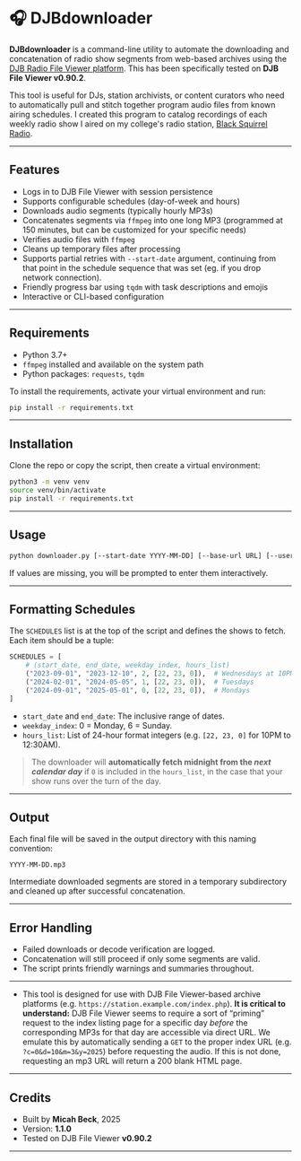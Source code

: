 # 🎧 DJBdownloader

**DJBdownloader** is a command-line utility to automate the downloading and concatenation of radio show segments from web-based archives using the [DJB Radio File Viewer platform](https://www.djbroadcast.com/). This has been specifically tested on **DJB File Viewer v0.90.2**.

This tool is useful for DJs, station archivists, or content curators who need to automatically pull and stitch together program audio files from known airing schedules. I created this program to catalog recordings of each weekly radio show I aired on my college's radio station, [Black Squirrel Radio](https://blacksquirrelradio.com). 

---

## Features

- Logs in to DJB File Viewer with session persistence
- Supports configurable schedules (day-of-week and hours)
- Downloads audio segments (typically hourly MP3s)
- Concatenates segments via `ffmpeg` into one long MP3 (programmed at 150 minutes, but can be customized for your specific needs)
- Verifies audio files with `ffmpeg`
- Cleans up temporary files after processing
- Supports partial retries with `--start-date` argument, continuing from that point in the schedule sequence that was set (eg. if you drop network connection).
- Friendly progress bar using `tqdm` with task descriptions and emojis
- Interactive or CLI-based configuration

---

## Requirements

- Python 3.7+
- `ffmpeg` installed and available on the system path
- Python packages: `requests`, `tqdm`

To install the requirements, activate your virtual environment and run:

```bash
pip install -r requirements.txt
```

---

## Installation

Clone the repo or copy the script, then create a virtual environment:

```bash
python3 -m venv venv
source venv/bin/activate
pip install -r requirements.txt
```

---

## Usage

```bash
python downloader.py [--start-date YYYY-MM-DD] [--base-url URL] [--username USER] [--password PASS] [--output-dir PATH]
```

If values are missing, you will be prompted to enter them interactively.

---

## Formatting Schedules

The `SCHEDULES` list is at the top of the script and defines the shows to fetch. Each item should be a tuple:

```python
SCHEDULES = [
    # (start_date, end_date, weekday_index, hours_list)
    ("2023-09-01", "2023-12-10", 2, [22, 23, 0]),  # Wednesdays at 10PM–12:30AM
    ("2024-02-01", "2024-05-05", 1, [22, 23, 0]),  # Tuesdays
    ("2024-09-01", "2025-05-01", 0, [22, 23, 0]),  # Mondays
]
```

- `start_date` and `end_date`: The inclusive range of dates.
- `weekday_index`: 0 = Monday, 6 = Sunday.
- `hours_list`: List of 24-hour format integers (e.g. `[22, 23, 0]` for 10PM to 12:30AM).

> The downloader will **automatically fetch midnight from the _next calendar day_** if `0` is included in the `hours_list`, in the case that your show runs over the turn of the day.

---

## Output

Each final file will be saved in the output directory with this naming convention:

```
YYYY-MM-DD.mp3
```

Intermediate downloaded segments are stored in a temporary subdirectory and cleaned up after successful concatenation.

---


## Error Handling

- Failed downloads or decode verification are logged.
- Concatenation will still proceed if only some segments are valid.
- The script prints friendly warnings and summaries throughout.

---

- This tool is designed for use with DJB File Viewer-based archive platforms (e.g. `https://station.example.com/index.php`). **It is critical to understand:** DJB File Viewer seems to require a sort of “priming” request to the index listing page for a specific day _before_ the corresponding MP3s for that day are accessible via direct URL. We emulate this by automatically sending a `GET` to the proper index URL (e.g. `?c=0&d=10&m=3&y=2025`) before requesting the audio. If this is not done, requesting an mp3 URL will return a 200 blank HTML page.

---

## Credits

- Built by **Micah Beck**, 2025
- Version: **1.1.0**
- Tested on DJB File Viewer **v0.90.2**

---
